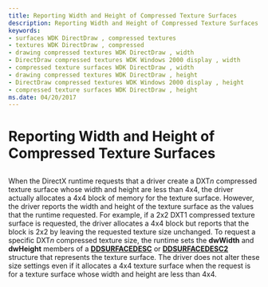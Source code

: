 ```yaml
---
title: Reporting Width and Height of Compressed Texture Surfaces
description: Reporting Width and Height of Compressed Texture Surfaces
keywords:
- surfaces WDK DirectDraw , compressed textures
- textures WDK DirectDraw , compressed
- drawing compressed textures WDK DirectDraw , width
- DirectDraw compressed textures WDK Windows 2000 display , width
- compressed texture surfaces WDK DirectDraw , width
- drawing compressed textures WDK DirectDraw , height
- DirectDraw compressed textures WDK Windows 2000 display , height
- compressed texture surfaces WDK DirectDraw , height
ms.date: 04/20/2017
---
```


# Reporting Width and Height of Compressed Texture Surfaces


## <span id="ddk_reporting_width_and_height_of_compressed_texture_surfaces_gg"></span><span id="DDK_REPORTING_WIDTH_AND_HEIGHT_OF_COMPRESSED_TEXTURE_SURFACES_GG"></span>


When the DirectX runtime requests that a driver create a DXT*n* compressed texture surface whose width and height are less than 4x4, the driver actually allocates a 4x4 block of memory for the texture surface. However, the driver reports the width and height of the texture surface as the values that the runtime requested. For example, if a 2x2 DXT1 compressed texture surface is requested, the driver allocates a 4x4 block but reports that the block is 2x2 by leaving the requested texture size unchanged. To request a specific DXT*n* compressed texture size, the runtime sets the **dwWidth** and **dwHeight** members of a [**DDSURFACEDESC**](/previous-versions/windows/hardware/drivers/ff550339(v=vs.85)) or [**DDSURFACEDESC2**](/previous-versions/windows/hardware/drivers/ff550340(v=vs.85)) structure that represents the texture surface. The driver does not alter these size settings even if it allocates a 4x4 texture surface when the request is for a texture surface whose width and height are less than 4x4.

 

